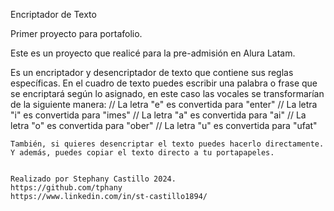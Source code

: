 Encriptador de Texto

Primer proyecto para portafolio.

Este es un proyecto que realicé para la pre-admisión en Alura Latam.

Es un encriptador y desencriptador de texto que contiene sus reglas específicas. 
En el cuadro de texto puedes escribir una palabra o frase que se encriptará según lo asignado, en este caso las vocales se transformarían de la siguiente manera: 
    // La letra "e" es convertida para "enter"
    // La letra "i" es convertida para "imes"
    // La letra "a" es convertida para "ai"
    // La letra "o" es convertida para "ober"
    // La letra "u" es convertida para "ufat"

    También, si quieres desencriptar el texto puedes hacerlo directamente. Y además, puedes copiar el texto directo a tu portapapeles.


    Realizado por Stephany Castillo 2024.
    https://github.com/tphany
    https://www.linkedin.com/in/st-castillo1894/
